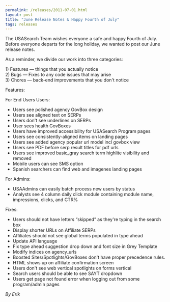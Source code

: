 ```yaml
---
permalink: /releases/2011-07-01.html
layout: post
title: "June Release Notes & Happy Fourth of July"
tags: releases
---
```

<p><span><span>The USASearch Team wishes everyone a safe and happy Fourth of July. Before everyone departs for the long holiday, we wanted to post our June release notes.</span><br/></span></p>
<p>As a reminder, we divide our work into three categories:</p>
<p>1) Features — things that you actually notice<br/>2) Bugs — Fixes to any code issues that may arise <br/>3) Chores — back-end improvements that you don't notice </p>
<p>Features:</p>
<p>For End Users Users:</p>
<ul><li>Users see polished agency GovBox design</li>
<li>Users see aligned text on SERPs</li>
<li>Users don't see underlines on SERPs</li>
<li>User sees health GovBoxes</li>
<li>Users have improved accessibility for USASearch Program pages</li>
<li>Users see consistently-aligned items on landing pages</li>
<li>Users see added agency popular url model incl govbox view</li>
<li>Users see PDF before serp result titles for pdf urls</li>
<li>Users see improved basic_gray search term highlite visibility and removed</li>
<li>Mobile users can see SMS option</li>
<li>Spanish searchers can find web and imagenes landing pages</li>
</ul><p>For Admins:</p>
<ul><li>USAAdmins can easily batch process new users by status</li>
<li>Analysts see 4 column daily click module containing module name, impressions, clicks, and CTR% </li>
</ul><p>Fixes:</p>
<ul><li>Users should not have letters “skipped” as they're typing in the search box</li>
<li>Display shorter URLs on Affiliate SERPs</li>
<li>Affiliates should not see global terms populated in type ahead</li>
<li>Update API language</li>
<li>Fix type ahead suggestion drop down and font size in Grey Template</li>
<li>Modify indices on agency_urls</li>
<li>Boosted Sites/Spotlights/GovBoxes don't have proper precedence rules.</li>
<li>HTML shows up on affiliate confirmation screen</li>
<li>Users don't see web vertical spotlights on forms vertical</li>
<li>Search users should be able to see SAYT dropdown</li>
<li>Users get page not found error when logging out from some program/admin pages</li>
</ul><p><em>By Erik</em></p>

